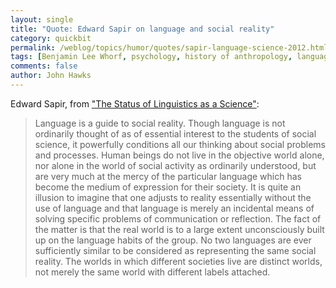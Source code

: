 ```yaml
---
layout: single 
title: "Quote: Edward Sapir on language and social reality" 
category: quickbit
permalink: /weblog/topics/humor/quotes/sapir-language-science-2012.html
tags: [Benjamin Lee Whorf, psychology, history of anthropology, language, Edward Sapir] 
comments: false 
author: John Hawks 
---
```


Edward Sapir, from <a href="https://doi.org/10.2307/409588">"The Status of Linguistics as a Science"</a>: 

<blockquote>Language is a guide to social reality. Though language is not ordinarily thought of as of essential interest to the students of social science, it powerfully conditions all our thinking about social problems and processes. Human beings do not live in the objective world alone, nor alone in the world of social activity as ordinarily understood, but are very much at the mercy of the particular language which has become the medium of expression for their society. It is quite an illusion to imagine that one adjusts to reality essentially without the use of language and that language is merely an incidental means of solving specific problems of communication or reflection. The fact of the matter is that the real world is to a large extent unconsciously built up on the language habits of the group. No two languages are ever sufficiently similar to be considered as representing the same social reality. The worlds in which different societies live are distinct worlds, not merely the same world with different labels attached.</blockquote>

